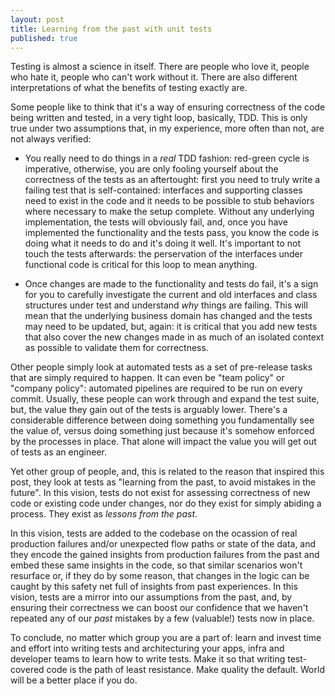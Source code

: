 ```yaml
---
layout: post
title: Learning from the past with unit tests
published: true
---
```

Testing is almost a science in itself. There are people who love it, people who hate it, people who can't work without it. There are also different interpretations of what the benefits of testing exactly are. 

Some people like to think that it's a way of ensuring correctness of the code being written and tested, in a very tight loop, basically, TDD. This is only true under two assumptions that, in my experience, more often than not, are not always verified:

- You really need to do things in a _real_ TDD fashion: red-green cycle is imperative, otherwise, you are only fooling yourself about the correctness of the tests as an aftertought: first you need to truly write a failing test that is self-contained: interfaces and supporting classes need to exist in the code and it needs to be possible to stub behaviors where necessary to make the setup complete. Without any underlying implementation, the tests will obviously fail, and, once you have implemented the functionality and the tests pass, you know the code is doing what it needs to do and it's doing it well. It's important to not touch the tests afterwards: the perservation of the interfaces under functional code is critical for this loop to mean anything.

- Once changes are made to the functionality and tests do fail, it's a sign for you to carefully investigate the current and old interfaces and class structures under test and understand _why_ things are failing. This will mean that the underlying business domain has changed and the tests may need to be updated, but, again: it is critical that you add new tests that also cover the new changes made in as much of an isolated context as possible to validate them for correctness.

Other people simply look at automated tests as a set of pre-release tasks that are simply required to happen. It can even be "team policy" or "company policy": automated pipelines are required to be run on every commit. Usually, these people can work through and expand the test suite, but, the value they gain out of the tests is arguably lower. There's a considerable difference between doing something you fundamentally see the value of, versus doing something just because it's somehow enforced by the processes in place. That alone will impact the value you will get out of tests as an engineer.

Yet other group of people, and, this is related to the reason that inspired this post, they look at tests as "learning from the past, to avoid mistakes in the future". In this vision, tests do not exist for assessing correctness of new code or existing code under changes, nor do they exist for simply abiding a process. They exist as _lessons from the past_.

In this vision, tests are added to the codebase on the ocassion of real production failures and/or unexpected flow paths or state of the data, and they encode the gained insights from production failures from the past and embed these same insights in the code, so that similar scenarios won't resurface or, if they do by some reason, that changes in the logic can be caught by this safety net full of insights from past experiences. In this vision, tests are a mirror into our assumptions from the past, and, by ensuring their correctness we can boost our confidence that we haven't repeated any of our *past* mistakes by a few (valuable!) tests now in place.

To conclude, no matter which group you are a part of: learn and invest time and effort into writing tests and architecturing your apps, infra and developer teams to learn how to write tests. Make it so that writing test-covered code is the path of least resistance. Make quality the default. World will be a better place if you do.
